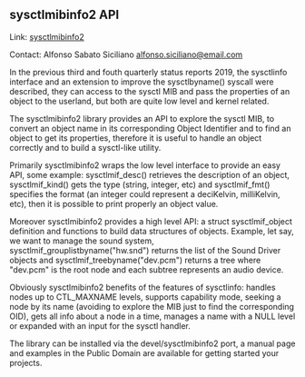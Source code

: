## sysctlmibinfo2 API ##

Link:	 [sysctlmibinfo2](https://gitlab.com/alfix/sysctlmibinfo2)  

Contact: Alfonso Sabato Siciliano <alfonso.siciliano@email.com>  

In the previous third and fouth quarterly status reports 2019, the sysctlinfo
interface and an extension to improve the sysctlbyname() syscall were described,
they can access to the sysctl MIB and pass the properties of an object to the
userland, but both are quite low level and kernel related.

The sysctlmibinfo2 library provides an API to explore the sysctl MIB, to convert
an object name in its corresponding Object Identifier and to find an object to
get its properties, therefore it is useful to handle an object correctly and to
build a sysctl-like utility.

Primarily sysctlmibinfo2 wraps the low level interface to provide an easy API,
some example: sysctlmif\_desc() retrieves the description of an object,
sysctlmif\_kind() gets the type (string, integer, etc) and sysctlmif\_fmt()
specifies the format (an integer could represent a deciKelvin, milliKelvin, etc),
then it is possible to print properly an object value.

Moreover sysctlmibinfo2 provides a high level API: a struct sysctlmif\_object
definition and functions to build data structures of objects.
Example, let say, we want to manage the sound system,
sysctlmif\_grouplistbyname("hw.snd") returns the list of the Sound Driver
objects and sysctlmif\_treebyname("dev.pcm") returns a tree where "dev.pcm" is
the root node and each subtree represents an audio device.

Obviously sysctlmibinfo2 benefits of the features of sysctlinfo: handles nodes
up to CTL\_MAXNAME levels, supports capability mode, seeking a node by its name
(avoiding to explore the MIB just to find the corresponding OID), gets all info
about a node in a time, manages a name with a NULL level or expanded with an
input for the sysctl handler.

The library can be installed via the devel/sysctlmibinfo2 port, a manual page
and examples in the Public Domain are available for getting started your projects.
